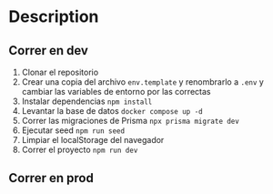 # Description

## Correr en dev
1. Clonar el repositorio
2. Crear una copia del archivo ```env.template``` y renombrarlo a ```.env``` y cambiar las variables de entorno por las correctas
3. Instalar dependencias ```npm install```
4. Levantar la base de datos ```docker compose up -d``` 
5. Correr las migraciones de Prisma ```npx prisma migrate dev```
6. Ejecutar seed ```npm run seed```
7. Limpiar el localStorage del navegador
8. Correr el proyecto ```npm run dev```

## Correr en prod